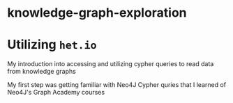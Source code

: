 # knowledge-graph-exploration

# Utilizing ```het.io```

My introduction into accessing and utilizing cypher queries to read data from knowledge graphs

My first step was getting familiar with Neo4J Cypher quries that I learned of Neo4J's Graph Academy courses


